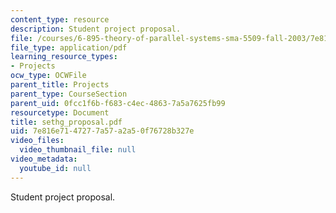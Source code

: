 ```yaml
---
content_type: resource
description: Student project proposal.
file: /courses/6-895-theory-of-parallel-systems-sma-5509-fall-2003/7e816e7147277a57a2a50f76728b327e_sethg_proposal.pdf
file_type: application/pdf
learning_resource_types:
- Projects
ocw_type: OCWFile
parent_title: Projects
parent_type: CourseSection
parent_uid: 0fcc1f6b-f683-c4ec-4863-7a5a7625fb99
resourcetype: Document
title: sethg_proposal.pdf
uid: 7e816e71-4727-7a57-a2a5-0f76728b327e
video_files:
  video_thumbnail_file: null
video_metadata:
  youtube_id: null
---
```

Student project proposal.

